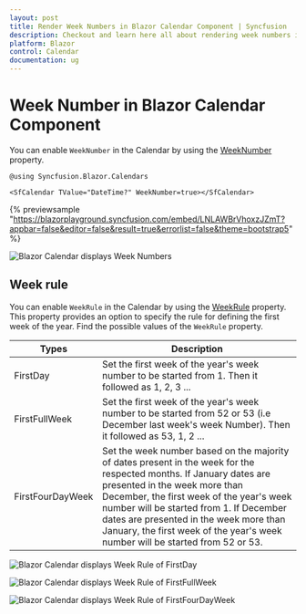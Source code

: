```yaml
---
layout: post
title: Render Week Numbers in Blazor Calendar Component | Syncfusion
description: Checkout and learn here all about rendering week numbers in Syncfusion Blazor Calendar component and much more.
platform: Blazor
control: Calendar
documentation: ug
---
```


# Week Number in Blazor Calendar Component

You can enable `WeekNumber` in the Calendar by using the [WeekNumber](https://help.syncfusion.com/cr/blazor/Syncfusion.Blazor.Calendars.CalendarBase-1.html#Syncfusion_Blazor_Calendars_CalendarBase_1_WeekNumber) property.

```cshtml
@using Syncfusion.Blazor.Calendars

<SfCalendar TValue="DateTime?" WeekNumber=true></SfCalendar>
```
{% previewsample "https://blazorplayground.syncfusion.com/embed/LNLAWBrVhoxzJZmT?appbar=false&editor=false&result=true&errorlist=false&theme=bootstrap5" %}

![Blazor Calendar displays Week Numbers](../images/blazor-calendar-week-number.png)

## Week rule

You can enable `WeekRule` in the Calendar by using the [WeekRule](https://help.syncfusion.com/cr/blazor/Syncfusion.Blazor.Calendars.CalendarBase-1.html#Syncfusion_Blazor_Calendars_CalendarBase_1_WeekRule) property. This property provides an option to specify the rule for defining the first week of the year. Find the possible values of the `WeekRule` property.

Types  |Description  
-----|-----
FirstDay |Set the first week of the year's week number to be started from 1. Then it followed as 1, 2, 3 ...
FirstFullWeek |Set the first week of the year's week number to be started from 52 or 53 (i.e December last week's week Number). Then it followed as 53, 1, 2 ...
FirstFourDayWeek | Set the week number based on the majority of dates present in the week for the respected months. If January dates are presented in the week more than December, the first week of the year's week number will be started from 1. If December dates are presented in the week more than January, the first week of the year's week number will be started from 52 or 53.


![Blazor Calendar displays Week Rule of FirstDay](../images/blazor-calendar-first-day.png)

![Blazor Calendar displays Week Rule of FirstFullWeek](../images/blazor-calendar-first-full-week.png)

![Blazor Calendar displays Week Rule of FirstFourDayWeek](../images/blazor-calendar-first-four-Day-Week.png)